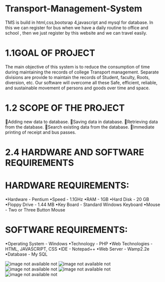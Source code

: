 # Transport-Management-System
TMS is build in html,css,bootsrap 4,javascript and mysql for database. In this we can register for bus when we have a daily routine to office and school , then we just register by this website and we can travel easily.

# 1.1GOAL  OF  PROJECT
The main objective of this system is to reduce the consumption of time during maintaining the records of college Transport management. Separate divisions are provide to maintain the records of Student, faculty, Roots, diversion, etc.
Our software will overcome all these Safe, efficient, reliable, and sustainable movement of persons and goods over time and space.

# 1.2 SCOPE OF THE PROJECT
Adding new data to database. 
Saving data in database.
Retrieving data from the database. 
Search existing data from the database.
Immediate printing of receipt and bus passes.

# 2.4 HARDWARE AND SOFTWARE REQUIREMENTS

# HARDWARE REQUIREMENTS:
•Hardware                            -    Pentium
•Speed                                  -    1.1GHz
•RAM                                   -    1GB
•Hard Disk                           -    20 GB
•Floppy Drive                       -    1.44 MB
•Key Board                          -     Standard Windows Keyboard
•Mouse                                 -     Two or Three Button Mouse
# SOFTWARE REQUIREMENTS:
•Operating System                -     Windows
•Technology                          -     PHP
•Web Technologies               -     HTML, JAVASCRIPT, CSS
•IDE                                      -     Notepad++
•Web Server                          -    Wamp2.2e
•Database                      -     My SQL






<img src="https://github.com/mirajhad/Transport-management-updated/blob/main/images/1.png" alt="image not available not">
<img src="https://github.com/mirajhad/Transport-management-updated/blob/main/images/2.png" alt="image not available not">
<img src="https://github.com/mirajhad/Transport-management-updated/blob/main/images/5.png" alt="image not available not">
<img src="https://github.com/mirajhad/Transport-management-updated/blob/main/images/7.png" alt="image not available not">
<img src="https://github.com/mirajhad/Transport-management-updated/blob/main/images/9.png" alt="image not available not">
